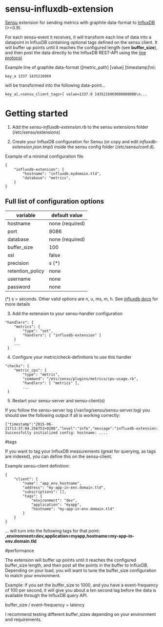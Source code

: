sensu-influxdb-extension
========================

[Sensu](https://sensuapp.org/) extension for sending metrics with graphite data-format to [InfluxDB](https://influxdb.com/) (>=0.9).

For each sensu-event it receives, it will transform each line of data into a datapoint in InfluxDB containing optional tags defined on the sensu client. It will buffer up points until it reaches the configured length (see **buffer_size**), and then post the data directly to the InfluxDB REST-API using the [line protocol](https://influxdb.com/docs/v0.9/write_protocols/line.html).

Example line of graphite data-format ([metric_path] [value] [timestamp]\n):

```
key_a 1337 1435216969
```

will be transformed into the following data-point...

```
key_a[,<sensu_client_tags>] value=1337.0 1435216969000000000\n...
```

# Getting started

1) Add the *sensu-influxdb-extension.rb* to the sensu extensions folder (/etc/sensu/extensions)

2) Create your InfluxDB configuration for Sensu (or copy and edit *influxdb-extension.json.tmpl*) inside the sensu config folder (/etc/sensu/conf.d). 

Example of a minimal configuration file
```
{
    "influxdb-extension": {
        "hostname": "influxdb.mydomain.tld",
        "database": "metrics",
    }
}
```

## Full list of configuration options

| variable          | default value         |
| ----------------- | --------------------- |
| hostname          |       none (required) |
| port              |                  8086 | 
| database          |       none (required) |
| buffer_size       |                   100 |
| ssl               |                 false |
| precision         |                 s (*) |
| retention_policy  |                  none |
| username          |                  none |
| password          |                  none |

(*) s = seconds. Other valid options are n, u, ms, m, h. See [influxdb docs](https://influxdb.com/docs/v0.9/write_protocols/write_syntax.html) for more details


3) Add the extension to your sensu-handler configuration 

```
"handlers": {
    "metrics": {
        "type": "set",
        "handlers": [ "influxdb-extension" ]
    }
    ...
 }

```

4) Configure your metric/check-definitions to use this handler

```
"checks": {
    "metric_cpu": {
        "type": "metric",
        "command": "/etc/sensu/plugins/metrics/cpu-usage.rb",
        "handlers": [ "metrics" ],
        ...
 }
```

5) Restart your sensu-server and sensu-client(s)


If you follow the sensu-server log (/var/log/sensu/sensu-server.log) you should see the following output if all is working correctly:

```
{"timestamp":"2015-06-21T13:37:04.256753+0200","level":"info","message":"influxdb-extension:
Successfully initialized config: hostname: ....
```

#tags 

If you want to tag your InfluxDB measurements (great for querying, as tags are indexed), you can define this on the sensu-client.

Example sensu-client definition:

```
{
    "client": {
        "name": "app_env_hostname",
        "address": "my-app-in-env.domain.tld",
        "subscriptions": [],
        "tags": {
            "environment": "dev",
            "application": "myapp",
            "hostname": "my-app-in-env.domain.tld"
        }
    }
}
```

... will turn into the following tags for that point: **,environment=dev,application=myapp,hostname=my-app-in-env.domain.tld**


#performance

The extension will buffer up points until it reaches the configured buffer_size length, and then post all the points in the buffer to InfluxDB. 
Depending on your load, you will want to tune the buffer_size configuration to match your environment.

Example:
If you set the buffer_size to 1000, and you have a event-frequency of 100 per second, it will give you about a ten second lag before the data is available through the InfluxDB query API.

buffer_size / event-frequency = latency

I recommend testing different buffer_sizes depending on your environment and requirements.

